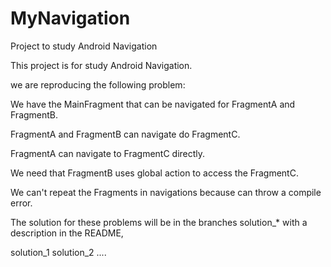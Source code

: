 # MyNavigation
Project to study Android Navigation


This project is for study Android Navigation.

we are reproducing the following problem:

We have the MainFragment that can be navigated for FragmentA and FragmentB.

FragmentA and FragmentB can navigate do FragmentC.

FragmentA can navigate to FragmentC directly.

We need that FragmentB uses global action to access the FragmentC.

We can't repeat the Fragments in navigations because can throw a compile error.

The solution for these problems will be in the branches solution_* with a description in the README,

solution_1
solution_2
....

